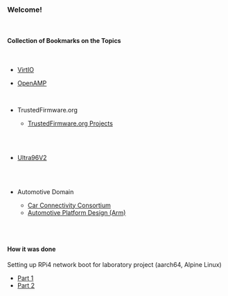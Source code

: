 ### Welcome!

</br>


#### Collection of Bookmarks on the Topics
</br>

- [VirtIO](https://github.com/malus-brandywine/malus-brandywine/blob/master/virtio/virtio.md)

- [OpenAMP](https://github.com/malus-brandywine/malus-brandywine/blob/master/OpenAMP/OpenAMP.md)

</br>

- TrustedFirmware.org

    - [TrustedFirmware.org Projects](https://github.com/malus-brandywine/malus-brandywine/blob/master/trusted-firmware/trusted-firmware.md)


</br>
</br>


- [Ultra96V2](https://github.com/malus-brandywine/malus-brandywine/blob/master/Ultra96V2/Ultra96V2.md)


</br>
</br>

- Automotive Domain

    - [Car Connectivity Consortium](https://carconnectivity.org/)
    - [Automotive Platform Design (Arm)](https://developer.arm.com/architectures/platform-design/automotive)

</br>
</br>

#### How it was done

Setting up RPi4 network boot for laboratory project
(aarch64, Alpine Linux)

* [Part 1](https://github.com/malus-brandywine/malus-brandywine/blob/master/Articles/RPi-netboot/rpi4-netboot-aarch64-alpine-part1.md)
* [Part 2](https://github.com/malus-brandywine/malus-brandywine/blob/master/Articles/RPi-netboot/rpi4-netboot-aarch64-alpine-part2.md)



